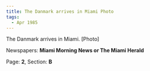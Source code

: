 ```yaml
---  
title: The Danmark arrives in Miami Photo  
tags:  
  - Apr 1985  
---  
```

  
The Danmark arrives in Miami. [Photo]  
  
Newspapers: **Miami Morning News or The Miami Herald**  
  
Page: **2**, Section: **B** 
